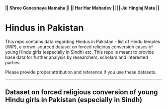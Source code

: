 #### || Shree Ganeshaya Namaha || || Har Har Mahadev || || Jai Hinglaj Mata ||


# Hindus in Pakistan

This repo contains data regarding Hindus in Pakistan - list of Hindu temples (WIP), a crowd-sourced dataset on forced religious conversion cases of young Hindu girls (especially in Sindh) etc. This repo is meant to provide base data for further analysis by researchers, scholars and interested parties.  
  
Please provide proper attribution and reference if you use these datasets.  
  
---  
  
## Dataset on forced religious conversion of young Hindu girls in Pakistan (especially in Sindh)

